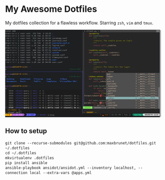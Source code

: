 # My Awesome Dotfiles

My dotfiles collection for a flawless workflow. Starring `zsh`, `vim` and `tmux`.

![Screenshot](screenshot.png)

## How to setup

```shell
git clone --recurse-submodules git@github.com:maxbrunet/dotfiles.git ~/.dotfiles
cd ~/.dotfiles
mkvirtualenv .dotfiles
pip install ansible
ansible-playbook ansidot/ansidot.yml --inventory localhost, --connection local --extra-vars @apps.yml
```
